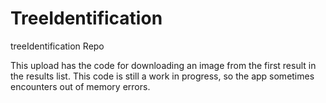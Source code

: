 TreeIdentification
==================

treeIdentification Repo

This upload has the code for downloading an image from the first result in the results list.
This code is still a work in progress, so the app sometimes encounters out of memory errors.
